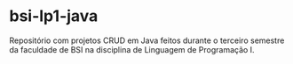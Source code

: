 # bsi-lp1-java

Repositório com projetos CRUD em Java feitos durante o terceiro semestre da faculdade de BSI na disciplina de Linguagem de Programação I.
